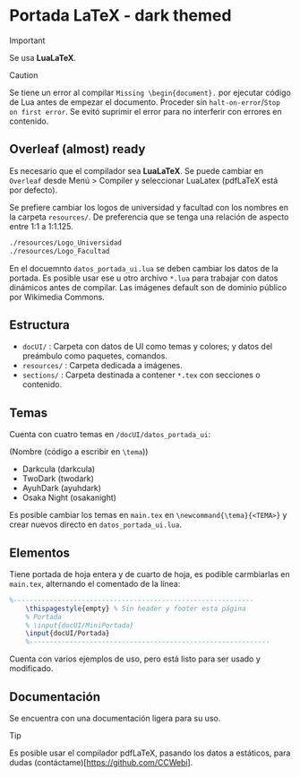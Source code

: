 # Portada LaTeX - dark themed

> [!IMPORTANT]
> Se usa **LuaLaTeX**.

> [!CAUTION]
> Se tiene un error al compilar `Missing \begin{document}.` por ejecutar código de Lua antes de empezar el documento. Proceder sin `halt-on-error`/`Stop on first error`. Se evitó suprimir el error para no interferir con errores en contenido.

## Overleaf (almost) ready

Es necesario que el compilador sea **LuaLaTeX**.
Se puede cambiar en `Overleaf` desde Menú > Compiler y seleccionar LuaLatex (pdfLaTeX está por defecto).

Se prefiere cambiar los logos de universidad y facultad con los nombres en la carpeta `resources/`. De preferencia que se tenga una relación de aspecto entre 1:1 a 1:1.125.

```bash
./resources/Logo_Universidad
./resources/Logo_Facultad
```

En el docuemnto `datos_portada_ui.lua` se deben cambiar los datos de la portada.
Es posible usar ese u otro archivo `*.lua` para trabajar con datos dinámicos antes de compilar.
Las imágenes default son de dominio público por Wikimedia Commons.

## Estructura

- `docUI/` : Carpeta con datos de UI como temas y colores; y datos del preámbulo como paquetes, comandos.
- `resources/` : Carpeta dedicada a imágenes.
- `sections/` : Carpeta destinada a contener `*.tex` con secciones o contenido.

## Temas

Cuenta con cuatro temas en `/docUI/datos_portada_ui`:

(Nombre (código a escribir en `\tema`))

- Darkcula (darkcula)
- TwoDark (twodark)
- AyuhDark (ayuhdark)
- Osaka Night (osakanight)

Es posible cambiar los temas en `main.tex` en `\newcommand{\tema}{<TEMA>}` y crear nuevos directo en `datos_portada_ui.lua`.

## Elementos

Tiene portada de hoja entera y de cuarto de hoja, es podible carmbiarlas en `main.tex`, alternando el comentado de la línea:

```latex
%------------------------------------------------------------
    \thispagestyle{empty} % Sin header y footer esta página
    % Portada
    % \input{docUI/MiniPortada}
    \input{docUI/Portada}
    %------------------------------------------------------------
```

Cuenta con varios ejemplos de uso, pero está listo para ser usado y modificado.

## Documentación

Se encuentra con una documentación ligera para su uso.

> [!TIP]
> Es posible usar el compilador pdfLaTeX, pasando los datos a estáticos, para dudas (contáctame)[https://github.com/CCWebi].